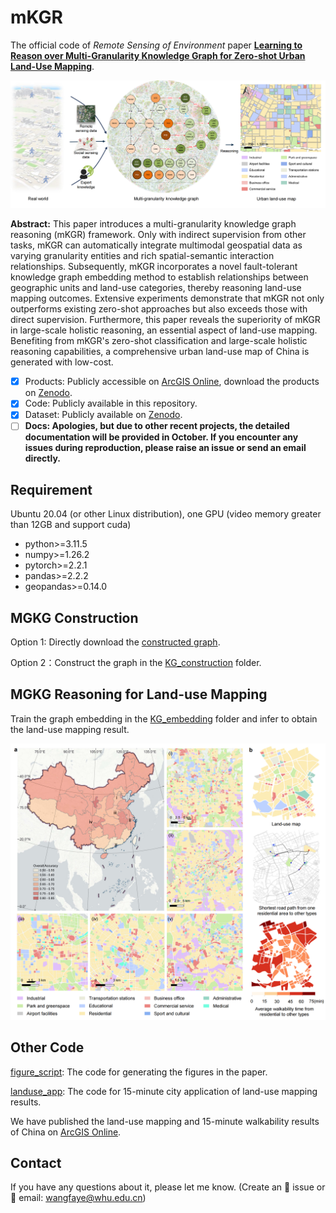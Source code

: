 # mKGR

The official code of *Remote Sensing of Environment* paper **[Learning to Reason over Multi-Granularity Knowledge Graph for Zero-shot Urban Land-Use Mapping](https://www.sciencedirect.com/science/article/pii/S0034425725003657)**.

![image](./images/framework.png)

**Abstract:** This paper introduces a multi-granularity knowledge graph reasoning (mKGR) framework. Only with indirect supervision from other tasks, mKGR can automatically integrate multimodal geospatial data as varying granularity entities and rich spatial-semantic interaction relationships. Subsequently, mKGR incorporates a novel fault-tolerant knowledge graph embedding method to establish relationships between geographic units and land-use categories, thereby reasoning land-use mapping outcomes. Extensive experiments demonstrate that mKGR not only outperforms existing zero-shot approaches but also exceeds those with direct supervision. Furthermore, this paper reveals the superiority of mKGR in large-scale holistic reasoning, an essential aspect of land-use mapping. Benefiting from mKGR's zero-shot classification and large-scale holistic reasoning capabilities, a comprehensive urban land-use map of China is generated with low-cost.

- [x] Products: Publicly accessible on [ArcGIS Online](https://www.geosceneonline.cn/geoscene/apps/mapviewer/index.html?webmap=ad747de4b4ad4b558141c638e23960ca), download the products on [Zenodo](https://zenodo.org/records/11311869).
- [x] Code: Publicly available in this repository.
- [x] Dataset: Publicly available on [Zenodo](https://zenodo.org/records/11311869).
- [ ] **Docs: Apologies, but due to other recent projects, the detailed documentation will be provided in October. If you encounter any issues during reproduction, please raise an issue or send an email directly.**
## Requirement
Ubuntu 20.04 (or other Linux distribution), one GPU (video memory greater than 12GB and support cuda)
* python>=3.11.5
* numpy>=1.26.2
* pytorch>=2.2.1
* pandas>=2.2.2
* geopandas>=0.14.0

## MGKG Construction

Option 1: Directly download the [constructed graph](https://zenodo.org/records/11311869).

Option 2：Construct the graph in the [KG_construction](./KG_construction/) folder.

## MGKG Reasoning for Land-use Mapping

Train the graph embedding in the [KG_embedding](./KG_embedding/) folder and infer to obtain the land-use mapping result.

![image](./images/china_result.png)

## Other Code

 [figure_script](./figure_script/): The code for generating the figures in the paper.

 [landuse_app](./landuse_app/): The code for 15-minute city application of land-use mapping results.

We have published the land-use mapping and 15-minute walkability results of China on [ArcGIS Online](https://www.geosceneonline.cn/geoscene/apps/mapviewer/index.html?webmap=ad747de4b4ad4b558141c638e23960ca).
## Contact
If you have any questions about it, please let me know. (Create an 🐛 issue or 📧 email: wangfaye@whu.edu.cn)
